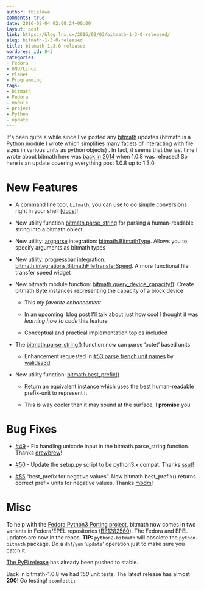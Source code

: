 ```yaml
---
author: tbielawa
comments: true
date: 2016-02-04 02:08:24+00:00
layout: post
link: https://blog.lnx.cx/2016/02/03/bitmath-1-3-0-released/
slug: bitmath-1-3-0-released
title: bitmath-1.3.0 released
wordpress_id: 843
categories:
- Fedora
- GNU/Linux
- Planet
- Programming
tags:
- bitmath
- Fedora
- module
- project
- Python
- update
---
```


It's been quite a while since I've posted any [bitmath](https://bitmath.readthedocs.org/en/latest/index.html) updates (bitmath is a Python module I wrote which simplifies many facets of interacting with file sizes in various units as python objects) . In fact, it seems that the last time I wrote about bitmath here was [back in 2014](https://blog.lnx.cx/2014/09/28/new-update-for-python-bitmath-released/) when 1.0.8 was released! So here is an update covering everything post 1.0.8 up to 1.3.0.


# New Features





	
  * A command line tool, `bitmath`, you can use to do simple conversions right in your shell [[docs](http://bitmath.readthedocs.org/en/latest/commandline.html)]!

	
  * New utility function [bitmath.parse_string](http://bitmath.readthedocs.org/en/latest//module.html#bitmath-parse-string) for parsing a human-readable string into a bitmath object

	
  * New utility: [argparse](https://docs.python.org/2/library/argparse.html) integration: [bitmath.BitmathType](https://bitmath.readthedocs.org/en/latest/module.html#argparse). Allows you to specify arguments as bitmath types

	
  * New utility: [progressbar](https://github.com/niltonvolpato/python-progressbar) integration: [bitmath.integrations.BitmathFileTransferSpeed](http://bitmath.readthedocs.org/en/latest/module.html#progressbar). A more functional file transfer speed widget

	
  * New bitmath module function: [bitmath.query_device_capacity()](https://bitmath.readthedocs.org/en/latest/module.html#bitmath.query_device_capacity). Create bitmath.Byte instances representing the capacity of a block device

	
    * This _my favorite enhancement_

	
    * In an upcoming  blog post I'll talk about just how cool I thought it was _learning how to code_ this feature

	
    * Conceptual and practical implementation topics included




	
  * The [bitmath.parse_string()](https://bitmath.readthedocs.org/en/latest/module.html#bitmath.parse_string) function now can parse ‘octet’ based units

	
    * Enhancement requested in [#53 parse french unit names](https://github.com/tbielawa/bitmath/issues/53) by [walidsa3d](https://github.com/walidsa3d).




	
  * New utility function: [bitmath.best_prefix()](http://bitmath.readthedocs.org/en/latest/instances.html#best-prefix)

	
    * Return an equivalent instance which uses the best human-readable prefix-unit to represent it

	
    * This is way cooler than it may sound at the surface, I **promise** you







# Bug Fixes





	
  * [#49](https://github.com/tbielawa/bitmath/pull/49) - Fix handling unicode input in the bitmath.parse_string function. Thanks [drewbrew](https://github.com/drewbrew)!

	
  * [#50](https://github.com/tbielawa/bitmath/pull/50) - Update the setup.py script to be python3.x compat. Thanks [ssut](https://github.com/ssut)!

	
  * [#55](https://github.com/tbielawa/bitmath/pull/55) “best_prefix for negative values”. Now bitmath.best_prefix() returns correct prefix units for negative values. Thanks [mbdm](https://github.com/mbdm)!




# Misc


To help with the [Fedora Python3 Porting project](https://fedoraproject.org/wiki/FAD_Python_3_Porting_2015), bitmath now comes in two variants in Fedora/EPEL repositories ([BZ1282560](https://bugzilla.redhat.com/show_bug.cgi?id=1282560)). The Fedora and EPEL updates are now in the repos. **TIP:** `python2-bitmath` will obsolete the `python-bitmath` package. Do a `dnf`/`yum` '`update`' operation just to make sure you catch it.

[The PyPi release](https://pypi.python.org/pypi/bitmath) has already been pushed to stable.

Back in bitmath-1.0.8 we had _150_ unit tests. The latest release has almost **200**! Go testing! `:confetti:`
